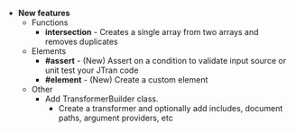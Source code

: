 
- <b>New features</b>
    - Functions
        - <b>intersection</b> - Creates a single array from two arrays and removes duplicates
    - Elements
        - <b>#assert</b> - (New) Assert on a condition to validate input source or unit test your JTran code
        - <b>#element</b> - (New) Create a custom element
    - Other
        - Add TransformerBuilder class.
          - Create a transformer and optionally add includes, document paths, argument providers, etc

